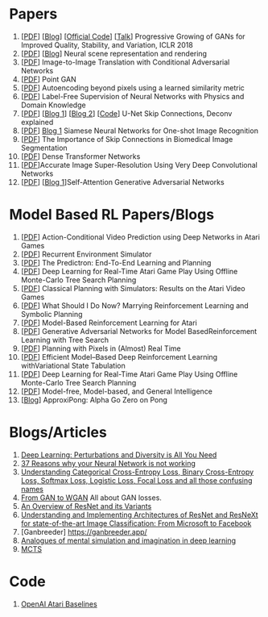 # Papers
1. [[PDF](https://arxiv.org/pdf/1710.10196.pdf)] [[Blog](https://towardsdatascience.com/progan-how-nvidia-generated-images-of-unprecedented-quality-51c98ec2cbd2?fbclid=IwAR3Fa-jvvre2VNxDR-uIe_tGISXh1OGQ_UIrYcrXVgi1uLjdQ-180cVLpX4)] [[Official Code](https://github.com/tkarras/progressive_growing_of_gans)] [[Talk](https://www.youtube.com/watch?v=ReZiqCybQPA)] Progressive Growing of GANs for Improved Quality, Stability, and Variation, ICLR 2018
2. [[PDF](http://science.sciencemag.org/content/sci/360/6394/1204.full.pdf)] [[Blog](https://deepmind.com/blog/neural-scene-representation-and-rendering/)] Neural scene representation and rendering
3. [[PDF](https://arxiv.org/pdf/1611.07004.pdf)] Image-to-Image Translation with Conditional Adversarial Networks
4. [[PDF](https://arxiv.org/pdf/1810.05795.pdf)] Point GAN
5. [[PDF](https://arxiv.org/pdf/1512.09300.pdf)] Autoencoding beyond pixels using a learned similarity metric
6. [[PDF](https://arxiv.org/pdf/1609.05566.pdf)] Label-Free Supervision of Neural Networks with Physics and Domain Knowledge
7. [[PDF](https://arxiv.org/pdf/1505.04597.pdf)] [[Blog 1](http://deeplearning.net/tutorial/unet.html)] [[Blog 2](https://medium.com/@keremturgutlu/semantic-segmentation-u-net-part-1-d8d6f6005066)] [[Code](https://github.com/milesial/Pytorch-UNet)] U-Net
 Skip Connections, Deconv explained
8. [[PDF](https://www.cs.cmu.edu/~rsalakhu/papers/oneshot1.pdf)] [Blog 1](https://towardsdatascience.com/siamese-network-triplet-loss-b4ca82c1aec8) Siamese Neural Networks for One-shot Image Recognition
9. [[PDF](https://arxiv.org/abs/1608.04117)] The Importance of Skip Connections in Biomedical Image Segmentation
10. [[PDF](https://openreview.net/forum?id=r1D4bs1Wz)] Dense Transformer Networks
11. [[PDF](https://cv.snu.ac.kr/research/VDSR/VDSR_CVPR2016.pdf)]Accurate Image Super-Resolution Using Very Deep Convolutional Networks
12. [[PDF](https://arxiv.org/pdf/1805.08318.pdf)] [[Blog 1](https://towardsdatascience.com/not-just-another-gan-paper-sagan-96e649f01a6b?fbclid=IwAR11-ziefxUngZEBjFPI2Wd_T5yAQlqDDhUqzfAlHpd2i8i2h21SThiC-hc)]Self-Attention Generative Adversarial Networks

# Model Based RL Papers/Blogs
1. [[PDF](https://arxiv.org/pdf/1507.08750.pdf)] Action-Conditional Video Prediction using Deep Networks in Atari Games
2. [[PDF](https://arxiv.org/pdf/1704.02254.pdf)] Recurrent Environment Simulator
3. [[PDF](https://arxiv.org/pdf/1612.08810.pdf)] The Predictron: End-To-End Learning and Planning
4. [[PDF](https://web.eecs.umich.edu/~baveja/Papers/UCTtoCNNsAtariGames-FinalVersion.pdf)] Deep Learning for Real-Time Atari Game Play Using Offline Monte-Carlo Tree Search Planning
5. [[PDF](https://www.ijcai.org/Proceedings/15/Papers/230.pdf)] Classical Planning with Simulators: Results on the Atari Video Games
6. [[PDF](https://arxiv.org/pdf/1901.01492.pdf)] What Should I Do Now? Marrying Reinforcement Learning and Symbolic Planning
7. [[PDF](https://www.mimuw.edu.pl/~henrykm/pubs_2018/model-based-reinforcement.pdf)] Model-Based Reinforcement Learning for Atari
8. [[PDF](http://tedxiao.me/pdf/gans_drl.pdf)] Generative Adversarial Networks for Model BasedReinforcement Learning with Tree Search
9. [[PDF](https://arxiv.org/pdf/1801.03354.pdf)] Planning with Pixels in (Almost) Real Time
10. [[PDF](https://arxiv.org/pdf/1802.04325.pdf)] Efficient Model–Based Deep Reinforcement Learning withVariational State Tabulation
11. [[PDF](https://web.eecs.umich.edu/~baveja/Papers/UCTtoCNNsAtariGames-FinalVersion.pdf)] Deep Learning for Real-Time Atari Game Play Using Offline Monte-Carlo Tree Search Planning
12. [[PDF](https://arxiv.org/pdf/1806.02308.pdf)] Model-free, Model-based, and General Intelligence
13. [[Blog](https://jonathanfiat.github.io/ApproxiPong/)] ApproxiPong: Alpha Go Zero on Pong

# Blogs/Articles
1. [Deep Learning: Perturbations and Diversity is All You Need](https://medium.com/intuitionmachine/deep-learning-perturbations-is-all-you-need-d630b6980587?fbclid=IwAR168X_cmBnZ81UOTem5ngRgirnGegKVPEt7RRN1Sdcdn8ohVr2uIIqomDg)
2. [37 Reasons why your Neural Network is not working](https://blog.slavv.com/37-reasons-why-your-neural-network-is-not-working-4020854bd607)
3. [Understanding Categorical Cross-Entropy Loss, Binary Cross-Entropy Loss, Softmax Loss, Logistic Loss, Focal Loss and all those confusing names](https://gombru.github.io/2018/05/23/cross_entropy_loss/)
4. [From GAN to WGAN](https://lilianweng.github.io/lil-log/2017/08/20/from-GAN-to-WGAN.html)
	All about GAN losses.
5. [An Overview of ResNet and its Variants](https://towardsdatascience.com/an-overview-of-resnet-and-its-variants-5281e2f56035)
6. [Understanding and Implementing Architectures of ResNet and ResNeXt for state-of-the-art Image Classification: From Microsoft to Facebook](https://medium.com/@14prakash/understanding-and-implementing-architectures-of-resnet-and-resnext-for-state-of-the-art-image-cf51669e1624)
7. [Ganbreeder] https://ganbreeder.app/
8. [Analogues of mental simulation and imagination in deep learning](https://www.sciencedirect.com/science/article/pii/S2352154618301670?fbclid=IwAR2Aojn5sC9NqeiiBfn1K6L61UVLqF8dYQBoHCz5GJeHxXl3ACk9ShWa91Q)
9. [MCTS](https://jeffbradberry.com/posts/2015/09/intro-to-monte-carlo-tree-search/)

# Code
1. [OpenAI Atari Baselines](https://github.com/openai/baselines)